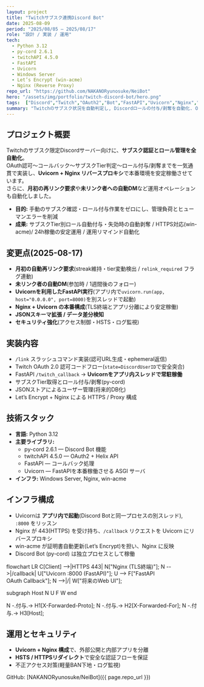 ```yaml
---
layout: project
title: "Twitchサブスク連携Discord Bot"
date: 2025-08-09
period: "2025/08/05 – 2025/08/17"
role: "設計 / 実装 / 運用"
tech:
  - Python 3.12
  - py-cord 2.6.1
  - twitchAPI 4.5.0
  - FastAPI
  - Uvicorn
  - Windows Server
  - Let’s Encrypt (win-acme)
  - Nginx (Reverse Proxy)
repo_url: "https://github.com/NAKANORyunosuke/NeiBot"
hero: "/assets/img/portfolio/twitch-discord-bot/hero.png"
tags:  ["Discord","Twitch","OAuth2","Bot","FastAPI","Uvicorn","Nginx","ReverseProxy"]
summary: "Twitchのサブスク状況を自動判定し, Discordロールの付与/剥奪を自動化. OAuthリダイレクト〜API連携〜ロール更新, 本番環境のリバースプロキシ構築までをエンドツーエンドで実装. "
---
```


## プロジェクト概要
Twitchのサブスク限定Discordサーバー向けに、**サブスク認証とロール管理を全自動化**。  
OAuth認可〜コールバック〜サブスクTier判定〜ロール付与/剥奪までを一気通貫で実装し、**Uvicorn + Nginx リバースプロキシ**で本番環境を安定稼働させています。  
さらに、**月初の再リンク要求**や**未リンク者への自動DM**など運用オペレーションも自動化しました。

- **目的:** 手動のサブスク確認・ロール付与作業をゼロにし、管理負荷とヒューマンエラーを削減  
- **成果:** サブスクTier別ロール自動付与・失効時の自動剥奪 / HTTPS対応(win-acme)/ 24h稼働の安定運用 / 運用リマインド自動化

## 変更点(2025-08-17)
- **月初の自動再リンク要求**(streak維持・tier変動検出 / `relink_required` フラグ連動)
- **未リンク者の自動DM**(参加時 / 1週間後のフォロー)
- **Uvicornを利用したFastAPI実行**(アプリ内で`uvicorn.run(app, host="0.0.0.0", port=8000)`を別スレッドで起動)
- **Nginx + Uvicorn の本番構成**(TLS終端とアプリ分離により安定稼働)
- **JSONスキーマ拡張 / データ差分検知**
- **セキュリティ強化**(アクセス制御・HSTS・ログ監視)

## 実装内容
- `/link` スラッシュコマンド実装(認可URL生成・ephemeral返信)
- Twitch OAuth 2.0 認可コードフロー(`state=DiscordUserID`で安全突合)
- FastAPI `/twitch_callback` → **Uvicornをアプリ内スレッドで常駐稼働**
- サブスクTier取得とロール付与/剥奪(py-cord)
- JSONストアによるユーザー管理(将来的DB化)
- Let’s Encrypt + Nginx による HTTPS / Proxy 構成

## 技術スタック
- **言語:** Python 3.12  
- **主要ライブラリ:**
  - py-cord 2.6.1 — Discord Bot 機能
  - twitchAPI 4.5.0 — OAuth2 + Helix API
  - FastAPI — コールバック処理
  - Uvicorn — FastAPIを本番稼働させる ASGI サーバ
- **インフラ:** Windows Server, Nginx, win-acme

## インフラ構成
- Uvicornは **アプリ内で起動**(Discord Botと同一プロセスの別スレッド), `:8000` をリッスン
- Nginx が 443(HTTPS) を受け持ち、`/callback` リクエストを Uvicorn にリバースプロキシ  
- win-acme が証明書自動更新(Let’s Encrypt)を担い、Nginx に反映  
- Discord Bot (py-cord) は独立プロセスとして稼働

<div class="mermaid" markdown="0">
flowchart LR
  C[Client] -->|HTTPS 443| N["Nginx (TLS終端)"];
  N -->|/callback| U["Uvicorn :8000 (FastAPI)"];
  U --> F["FastAPI<br/>OAuth Callback"];
  N -->|/| W["将来のWeb UI"];

  subgraph Host
    N
    U
    F
    W
  end

  N -.付与.-> H1[X-Forwarded-Proto];
  N -.付与.-> H2[X-Forwarded-For];
  N -.付与.-> H3[Host];
</div>

## 運用とセキュリティ
- **Uvicorn + Nginx 構成**で、外部公開と内部アプリを分離
- **HSTS / HTTPSリダイレクト**で安全な認証フローを保証
- 不正アクセス対策(軽量BAN下地・ログ監視)

GitHub: [NAKANORyunosuke/NeiBot]({{ page.repo_url }})

